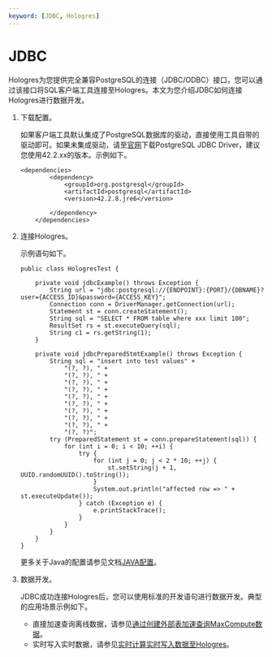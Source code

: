 ```yaml
---
keyword: [JDBC, Hologres]
---
```


# JDBC

Hologres为您提供完全兼容PostgreSQL的连接（JDBC/ODBC）接口，您可以通过该接口将SQL客户端工具连接至Hologres。本文为您介绍JDBC如何连接Hologres进行数据开发。

1.  下载配置。

    如果客户端工具默认集成了PostgreSQL数据库的驱动，直接使用工具自带的驱动即可。如果未集成驱动，请至[官网](https://mvnrepository.com/artifact/org.postgresql/postgresql)下载PostgreSQL JDBC Driver，建议您使用42.2.xx的版本。示例如下。

    ```
    <dependencies>
            <dependency>
                <groupId>org.postgresql</groupId>
                <artifactId>postgresql</artifactId>
                <version>42.2.8.jre6</version> 
                                                 
            </dependency>
        </dependencies>
    ```

2.  连接Hologres。

    示例语句如下。

    ```
    public class HologresTest {
    
        private void jdbcExample() throws Exception {
            String url = "jdbc:postgresql://{ENDPOINT}:{PORT}/{DBNAME}?user={ACCESS_ID}&password={ACCESS_KEY}";
            Connection conn = DriverManager.getConnection(url);
            Statement st = conn.createStatement();
            String sql = "SELECT * FROM table where xxx limit 100";
            ResultSet rs = st.executeQuery(sql);
            String c1 = rs.getString(1);
        }
        
        private void jdbcPreparedStmtExample() throws Exception {
            String sql = "insert into test values" +
                "(?, ?), " +
                "(?, ?), " +
                "(?, ?), " +
                "(?, ?), " +
                "(?, ?), " +
                "(?, ?), " +
                "(?, ?), " +
                "(?, ?), " +
                "(?, ?), " +
                "(?, ?)";
            try (PreparedStatement st = conn.prepareStatement(sql)) {
                for (int i = 0; i < 10; ++i) {
                    try {
                        for (int j = 0; j < 2 * 10; ++j) {
                            st.setString(j + 1, UUID.randomUUID().toString());
                        }
                        System.out.println("affected row => " + st.executeUpdate());
                    } catch (Exception e) {
                        e.printStackTrace();
                    }
                }
            }
        }
    }
    ```

    更多关于Java的配置请参见文档[JAVA配置](https://javaconceptoftheday.com/difference-between-executequery-executeupdate-execute-in-jdbc/)。

3.  数据开发。

    JDBC成功连接Hologres后，您可以使用标准的开发语句进行数据开发。典型的应用场景示例如下。

    -   直接加速查询离线数据，请参见[通过创建外部表加速查询MaxCompute数据](/intl.zh-CN/数据接入/大数据/MaxCompute/通过创建外部表加速查询MaxCompute数据.md)。
    -   实时写入实时数据，请参见[实时计算实时写入数据至Hologres](/intl.zh-CN/数据接入/大数据/实时计算Flink版/实时计算实时写入数据至Hologres.md)。

